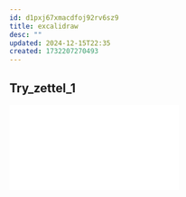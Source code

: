 ```yaml
---
id: d1pxj67xmacdfoj92rv6sz9
title: excalidraw
desc: ""
updated: 2024-12-15T22:35
created: 1732207270493
---
```

## Try_zettel_1
![Try_zettel_1.md](Excalidraw/Try_zettel_1.md)



